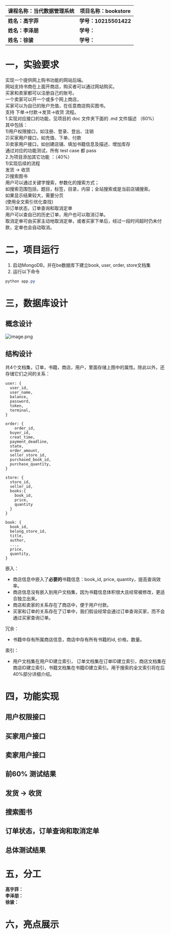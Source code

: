 | 课程名称：当代数据管理系统 | 项目名称：bookstore |
| --- | --- |
| **姓名：高宇菲** | **学号：10215501422** |
| **姓名：李泽朋** | **学号：** |
| **姓名：徐骏** | **学号：** |

<a name="svgEd"></a>
# 一，实验要求
实现一个提供网上购书功能的网站后端。<br />网站支持书商在上面开商店，购买者可以通过网站购买。<br />买家和卖家都可以注册自己的账号。<br />一个卖家可以开一个或多个网上商店，<br />买家可以为自已的账户充值，在任意商店购买图书。<br />支持 下单->付款->发货->收货 流程。<br />1.实现对应接口的功能，见项目的 doc 文件夹下面的 .md 文件描述 （60%）<br />其中包括：<br />1)用户权限接口，如注册、登录、登出、注销<br />2)买家用户接口，如充值、下单、付款<br />3)卖家用户接口，如创建店铺、填加书籍信息及描述、增加库存<br />通过对应的功能测试，所有 test case 都 pass<br />2.为项目添加其它功能 ：（40%）<br />1)实现后续的流程<br />发货 -> 收货<br />2)搜索图书<br />用户可以通过关键字搜索，参数化的搜索方式；<br />如搜索范围包括，题目，标签，目录，内容；全站搜索或是当前店铺搜索。<br />如果显示结果较大，需要分页<br />(使用全文索引优化查找)<br />3)订单状态，订单查询和取消定单<br />用户可以查自已的历史订单，用户也可以取消订单。<br />取消定单可由买家主动地取消定单，或者买家下单后，经过一段时间超时仍未付款，定单也会自动取消。
<a name="lO0At"></a>
# 二，项目运行

1. 启动MongoDB，并在be数据库下建立book, user, order, store文档集
2. 运行以下命令
```powershell
python app.py
```
<a name="JSv4s"></a>
# 三，数据库设计
<a name="po4KJ"></a>
## 概念设计
![image.png](https://cdn.nlark.com/yuque/0/2023/png/34343420/1697977048969-639c0f11-f734-425a-a76c-4d4e4ed9be86.png#averageHue=%23fbfaf8&clientId=uab65b544-58f0-4&from=paste&height=511&id=u910e226d&originHeight=766&originWidth=941&originalType=binary&ratio=1.5&rotation=0&showTitle=false&size=110609&status=done&style=none&taskId=u2be2c219-6fbd-4a4a-b75b-35873855616&title=&width=627.3333333333334)
<a name="vp9Em"></a>
## 结构设计
共4个文档集，订单，书籍，商店，用户，里面存储上图中的属性。除此以外，还存储它们之间的关系：
```
user: {
  user_id,
  user_name,
  balance,
  password,
  token,
  terminal,
}

order: {
	order_id,
  buyer_id,
  creat_time,
  payment_deadline,
  state,
  order_amount,
  seller_store_id,
  purchased_book_id,
  purchase_quantity,
}

store: {
  store_id,
  seller_id,
  books:{
    book_id,
    price,
    quantity
  }
}

book: {
  book_id,
  belong_store_id,
  title,
  author,
  ...,
  price,
  quantity,
} 
```
嵌入：

- 商店信息中嵌入了**必要的**书籍信息：book_id, price, quantity，提高查询效率。
- 商店信息没有嵌入到用户文档集，因为书籍信息体积很大且经常被修改，更适合独立出来。
- 商店和卖家的关系存在了商店中，便于用户付款。
- 买家和订单的关系存在了订单中，我们假设经常会通过订单查询买家，而不会通过买家查询订单。

冗余：

- 书籍中存有所属商店信息，商店中存有所有书籍的id, 价格，数量。

索引：

- 用户文档集在用户ID建立索引， 订单文档集在订单ID建立索引，商店文档集在商店ID建立索引，书籍文档集在书籍ID建立索引。用于搜索的全文索引将在后40%部分详细介绍。
<a name="O2wBq"></a>
# 四，功能实现
<a name="NhLuw"></a>
## 用户权限接口
<a name="D9i7u"></a>
## 买家用户接口
<a name="ACfU1"></a>
## 卖家用户接口
<a name="cMWzw"></a>
## 前60% 测试结果
<a name="Q88tJ"></a>
## 发货 -> 收货
<a name="Zxu90"></a>
## 搜索图书
<a name="s9lkb"></a>
## 订单状态，订单查询和取消定单
<a name="Ww0kN"></a>
## 总体测试结果
<a name="ImhSj"></a>
# 五，分工
**高宇菲：**<br />**李泽朋：**<br />**徐骏：**
<a name="PDOar"></a>
# 六，亮点展示

